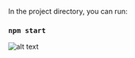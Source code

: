 In the project directory, you can run:

### `npm start`

![alt text](https://github.com/mariechu3/bezel/blob/master/modal.jpg)
